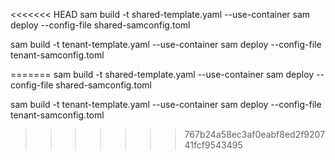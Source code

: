 <<<<<<< HEAD
sam build -t shared-template.yaml --use-container
sam deploy --config-file shared-samconfig.toml


sam build -t tenant-template.yaml --use-container
sam deploy --config-file tenant-samconfig.toml

=======
sam build -t shared-template.yaml --use-container
sam deploy --config-file shared-samconfig.toml


sam build -t tenant-template.yaml --use-container
sam deploy --config-file tenant-samconfig.toml

>>>>>>> 767b24a58ec3af0eabf8ed2f920741fcf9543495
